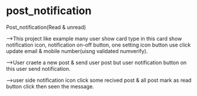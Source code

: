 # post_notification

Post_notification(Read & unread) 

-->This project like example many user show card type in this card show notification icon, notification on-off button,
   one setting icon button use click update email & mobile number(uisng validated numverify). 
   
-->User craete a new post & send user post but user notification button on this user send notification. 

-->user side notification icon click some recived post & all post mark as read button click then seen the message.
